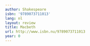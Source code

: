 ```yaml
---
author: Shakespeare
isbn: '9789073711013'
lang: nl
layout: review
title: Macbeth
url: http://www.isbn.nu/9789073711013
year: 0
---
```


